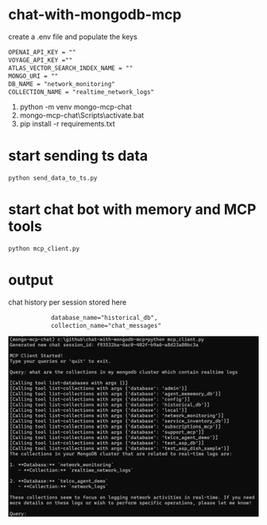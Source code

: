 # chat-with-mongodb-mcp
create a .env file and populate the keys

```
OPENAI_API_KEY = ""
VOYAGE_API_KEY =""
ATLAS_VECTOR_SEARCH_INDEX_NAME = ""
MONGO_URI = ""  
DB_NAME = "network_monitoring"
COLLECTION_NAME = "realtime_network_logs"
```

1. python -m venv mongo-mcp-chat
1. mongo-mcp-chat\Scripts\activate.bat
1. pip install -r requirements.txt

# start sending ts data 


```
python send_data_to_ts.py
```


# start chat bot with memory and MCP tools 
```
python mcp_client.py
```

# output

chat history per session stored here

```
            database_name="historical_db",
            collection_name="chat_messages"
```


![output](sample_output.png "This is sample output")